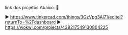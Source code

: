 link dos projetos Abaixo: 🔽

▶️ https://www.tinkercad.com/things/3GzVpg3Al71/editel?returnTo=%2Fdashboard
▶️ https://wokwi.com/projects/438217549130804225
